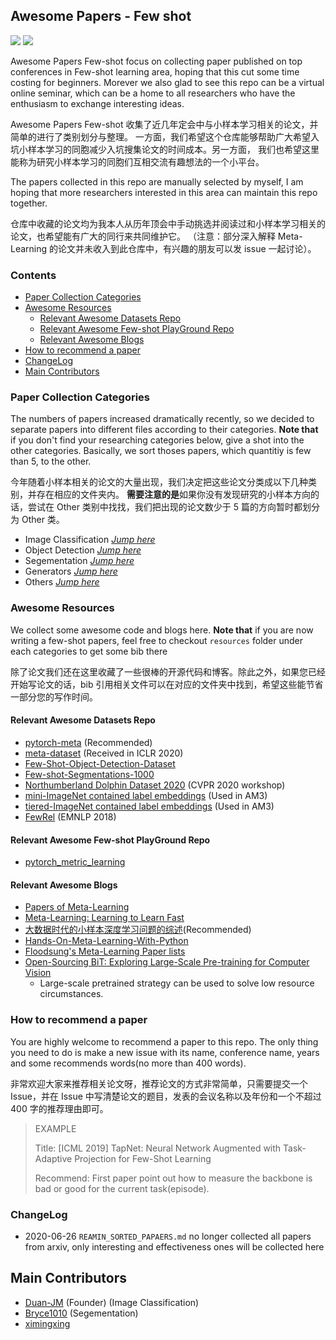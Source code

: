 ## Awesome Papers - Few shot 

![](https://img.shields.io/badge/FewShot-study-yellowgreen)
![](https://img.shields.io/badge/Welcome-contributors-yellowbrightgreen)

Awesome Papers Few-shot focus on collecting paper published on top conferences in Few-shot learning area,
hoping that this cut some time costing for beginners. Morever we also glad to see this repo can be a virtual online seminar,
which can be a home to all researchers who have the enthusiasm to exchange interesting ideas.

Awesome Papers Few-shot 收集了近几年定会中与小样本学习相关的论文，并简单的进行了类别划分与整理。
一方面，我们希望这个仓库能够帮助广大希望入坑小样本学习的同胞减少入坑搜集论文的时间成本。另一方面，
我们也希望这里能称为研究小样本学习的同胞们互相交流有趣想法的一个小平台。

The papers collected in this repo are manually selected by myself, I am hoping that more researchers interested in this area can maintain this repo together.

仓库中收藏的论文均为我本人从历年顶会中手动挑选并阅读过和小样本学习相关的论文，也希望能有广大的同行来共同维护它。
（注意：部分深入解释 Meta-Learning 的论文并未收入到此仓库中，有兴趣的朋友可以发 issue 一起讨论）。


### Contents
<!-- vim-markdown-toc GitLab -->

  * [Paper Collection Categories](#paper-collection-categories)
  * [Awesome Resources](#awesome-resources)
    * [Relevant Awesome Datasets Repo](#relevant-awesome-datasets-repo)
    * [Relevant Awesome Few-shot PlayGround Repo](#relevant-awesome-few-shot-playground-repo)
    * [Relevant Awesome Blogs](#relevant-awesome-blogs)
  * [How to recommend a paper](#how-to-recommend-a-paper)
  * [ChangeLog](#changelog)
* [Main Contributors](#main-contributors)

<!-- vim-markdown-toc -->


### Paper Collection Categories
The numbers of papers increased dramatically recently, so we decided to
separate papers into different files according to their categories. 
**Note that** if you don't find your researching categories below, give a shot into
the other categories. Basically, we sort thoses papers, which quantitiy is few than 5, to the other.

今年随着小样本相关的论文的大量出现，我们决定把这些论文分类成以下几种类别，并存在相应的文件夹内。
**需要注意的是**如果你没有发现研究的小样本方向的话，尝试在 Other
类别中找找，我们把出现的论文数少于 5 篇的方向暂时都划分为 Other 类。

- Image Classification [*Jump here*](https://github.com/Duan-JM/awesome-papers-fewshot/blob/master/image_classification/README.md)
- Object Detection [*Jump here*](https://github.com/Duan-JM/awesome-papers-fewshot/blob/master/object_detection/README.md)
- Segementation [*Jump here*](https://github.com/Duan-JM/awesome-papers-fewshot/blob/master/segementation/README.md)
- Generators [*Jump here*](https://github.com/Duan-JM/awesome-papers-fewshot/blob/master/generators/README.md)
- Others [*Jump here*](https://github.com/Duan-JM/awesome-papers-fewshot/blob/master/others/README.md)

### Awesome Resources
We collect some awesome code and blogs here.
**Note that** if you are now writing a few-shot papers, feel free to checkout `resources` folder under each categories to get some bib there

除了论文我们还在这里收藏了一些很棒的开源代码和博客。除此之外，如果您已经开始写论文的话，bib
引用相关文件可以在对应的文件夹中找到，希望这些能节省一部分您的写作时间。


#### Relevant Awesome Datasets Repo
- [pytorch-meta](https://github.com/tristandeleu/pytorch-meta) (Recommended)
- [meta-dataset](https://github.com/google-research/meta-dataset) (Received in ICLR 2020)
- [Few-Shot-Object-Detection-Dataset](https://github.com/fanq15/Few-Shot-Object-Detection-Dataset)
- [Few-shot-Segmentations-1000](https://github.com/HKUSTCV/FSS-1000)
- [Northumberland Dolphin Dataset 2020](https://doi.org/10.25405/data.ncl.c.4982342) (CVPR 2020 workshop)
- [mini-ImageNet contained label embeddings](https://drive.google.com/file/d/1g4wOa0FpWalffXJMN2IZw0K2TM2uxzbk/view) (Used in AM3)
- [tiered-ImageNet contained label embeddings](https://drive.google.com/file/d/1Letu5U_kAjQfqJjNPWS_rdjJ7Fd46LbX/view) (Used in AM3)
- [FewRel](https://github.com/thunlp/FewRel) (EMNLP 2018)


#### Relevant Awesome Few-shot PlayGround Repo
- [pytorch_metric_learning](https://github.com/KevinMusgrave/pytorch_metric_learning)


#### Relevant Awesome Blogs
- [Papers of Meta-Learning](https://github.com/sudharsan13296/Awesome-Meta-Learning)
- [Meta-Learning: Learning to Learn Fast](https://lilianweng.github.io/lil-log/2018/11/30/meta-learning.html)
- [大数据时代的小样本深度学习问题的综述](https://zhuanlan.zhihu.com/p/60881968)(Recommended)
- [Hands-On-Meta-Learning-With-Python](https://github.com/sudharsan13296/Hands-On-Meta-Learning-With-Python)
- [Floodsung's Meta-Learning Paper lists](https://github.com/floodsung/Meta-Learning-Papers)
- [Open-Sourcing BiT: Exploring Large-Scale Pre-training for Computer Vision](https://ai.googleblog.com/2020/05/open-sourcing-bit-exploring-large-scale.html?utm_source=feedburner&utm_medium=feed&utm_campaign=Feed%3A+blogspot%2FgJZg+%28Google+AI+Blog%29)
    * Large-scale pretrained strategy can be used to solve low resource circumstances.

### How to recommend a paper
You are highly welcome to recommend a paper to this repo. 
The only thing you need to do is make a new issue with its name, conference name, years and some recommends words(no more than 400 words).

非常欢迎大家来推荐相关论文呀，推荐论文的方式非常简单，只需要提交一个 Issue，并在 Issue 中写清楚论文的题目，发表的会议名称以及年份和一个不超过 400 字的推荐理由即可。

> EXAMPLE
>
> Title: [ICML 2019] TapNet: Neural Network Augmented with Task-Adaptive Projection for Few-Shot Learning
>
> Recommend: First paper point out how to measure the backbone is bad or good for the current task(episode).

### ChangeLog
- 2020-06-26 `REAMIN_SORTED_PAPAERS.md` no longer collected all papers from arxiv, only interesting and effectiveness ones will be collected here

## Main Contributors
- [Duan-JM](https://github.com/Duan-JM) (Founder) (Image Classification)
- [Bryce1010](https://github.com/Bryce1010) (Segementation)
- [ximingxing](https://github.com/ximingxing)
